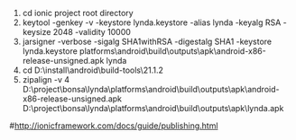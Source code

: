 1. cd ionic project root directory
2. keytool -genkey -v -keystore lynda.keystore -alias lynda -keyalg RSA -keysize 2048 -validity 10000
3. jarsigner -verbose -sigalg SHA1withRSA -digestalg SHA1 -keystore lynda.keystore platforms\android\build\outputs\apk\android-x86-release-unsigned.apk lynda
4. cd D:\install\android\build-tools\21.1.2
5. zipalign -v 4 D:\project\bonsa\lynda\platforms\android\build\outputs\apk\android-x86-release-unsigned.apk D:\project\bonsa\lynda\platforms\android\build\outputs\apk\lynda.apk

#http://ionicframework.com/docs/guide/publishing.html